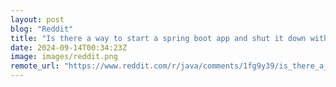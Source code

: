 ```yaml
---
layout: post
blog: "Reddit"
title: "Is there a way to start a spring boot app and shut it down with exit code 0 when it succeeds?"
date: 2024-09-14T00:34:23Z
image: images/reddit.png
remote_url: "https://www.reddit.com/r/java/comments/1fg9y39/is_there_a_way_to_start_a_spring_boot_app_and/"
---
```

